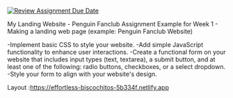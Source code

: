 [![Review Assignment Due Date](https://classroom.github.com/assets/deadline-readme-button-24ddc0f5d75046c5622901739e7c5dd533143b0c8e959d652212380cedb1ea36.svg)](https://classroom.github.com/a/bwEfZG3u)

My Landing Website - Penguin Fanclub
Assignment Example for Week 1 - Making a landing web page (example: Penguin Fanclub Website)

-Implement basic CSS to style your website.
-Add simple JavaScript functionality to enhance user interactions.
-Create a functional form on your website that includes input types (text, textarea), a submit button, and at least one of the following: radio buttons, checkboxes, or a select dropdown.
-Style your form to align with your website's design.

Layout :https://effortless-biscochitos-5b334f.netlify.app

